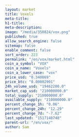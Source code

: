 ```yaml
---
layout: market
title: Voxels
meta-title: 
h1-title: 
meta-description: 
image: "/media/350824/vox.png"
published: true
allow_search_engine: false
sitemap: false
enable_comment: false
sort_order: 223
permalink: "/en/vox/market.html"
coin_a_symbol: "VOX"
coin_a_name: "Voxels"
coin_a_lower_case: "vox"
price_usd: "0.340869"
price_btc: "0.00002901"
24h_volume_usd: "19462200.0"
market_cap_usd: "210000000.0"
total_supply: "210000000.0"
available_supply: "210000000.0"
percent_change_1h: "0.06"
percent_change_24h: "12.29"
percent_change_7d: "-7.62"
last_updated: "1517140748"
parent-url: "/en/vox/"
author: Sam
---
```


